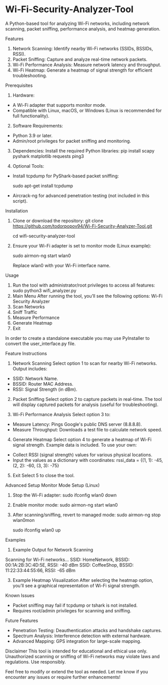# Wi-Fi-Security-Analyzer-Tool
A Python-based tool for analyzing Wi-Fi networks, including network scanning, packet sniffing, performance analysis, and heatmap generation.

Features
1. Network Scanning: Identify nearby Wi-Fi networks (SSIDs, BSSIDs, RSSI).
2. Packet Sniffing: Capture and analyze real-time network packets.
3. Wi-Fi Performance Analysis: Measure network latency and throughput.
4. Wi-Fi Heatmap: Generate a heatmap of signal strength for efficient troubleshooting.

Prerequisites
1. Hardware:
- A Wi-Fi adapter that supports monitor mode.
- Compatible with Linux, macOS, or Windows (Linux is recommended for full functionality).
  
2. Software Requirements:
- Python 3.9 or later.
- Admin/root privileges for packet sniffing and monitoring.
  
3. Dependencies: Install the required Python libraries:
  pip install scapy pyshark matplotlib requests ping3

4. Optional Tools:
- Install tcpdump for PyShark-based packet sniffing:
  
  sudo apt-get install tcpdump
- Aircrack-ng for advanced penetration testing (not included in this script).

Installation
1. Clone or download the repository:
   git clone https://github.com/todorpopov94/Wi-Fi-Security-Analyzer-Tool.git
   
   cd wifi-security-analyzer-tool

3. Ensure your Wi-Fi adapter is set to monitor mode (Linux example):
   
   sudo airmon-ng start wlan0
   
   Replace wlan0 with your Wi-Fi interface name.

Usage
1. Run the tool with administrator/root privileges to access all features:
   sudo python3 wifi_analyzer.py
2. Main Menu
After running the tool, you’ll see the following options:
Wi-Fi Security Analyzer
1. Scan Networks
2. Sniff Traffic
3. Measure Performance
4. Generate Heatmap
5. Exit

In order to create a standalone executable you may use PyInstaller to convert the user_interface.py file.


Feature Instructions
1. Network Scanning
Select option 1 to scan for nearby Wi-Fi networks.
Output includes:
- SSID: Network Name.
- BSSID: Router MAC Address.
- RSSI: Signal Strength (in dBm).

2. Packet Sniffing
Select option 2 to capture packets in real-time.
The tool will display captured packets for analysis (useful for troubleshooting).

3. Wi-Fi Performance Analysis
Select option 3 to:
- Measure Latency: Pings Google's public DNS server (8.8.8.8).
- Measure Throughput: Downloads a test file to calculate network speed.

4. Generate Heatmap
Select option 4 to generate a heatmap of Wi-Fi signal strength.
Example data is included. To use your own:
- Collect RSSI (signal strength) values for various physical locations.
- Input the values as a dictionary with coordinates:
rssi_data = {(1, 1): -45, (2, 2): -60, (3, 3): -75}

5. Exit
Select 5 to close the tool.

Advanced Setup
Monitor Mode Setup (Linux)

1. Stop the Wi-Fi adapter:
   sudo ifconfig wlan0 down

2. Enable monitor mode:
   sudo airmon-ng start wlan0

3. After scanning/sniffing, revert to managed mode:
   sudo airmon-ng stop wlan0mon
   
   sudo ifconfig wlan0 up

Examples
1. Example Output for Network Scanning
   
Scanning for Wi-Fi networks...
SSID: HomeNetwork, BSSID: 00:1A:2B:3C:4D:5E, RSSI: -40 dBm
SSID: CoffeeShop, BSSID: 11:22:33:44:55:66, RSSI: -65 dBm


3. Example Heatmap Visualization
After selecting the heatmap option, you’ll see a graphical representation of Wi-Fi signal strength.

Known Issues
- Packet sniffing may fail if tcpdump or tshark is not installed.
- Requires root/admin privileges for scanning and sniffing.

Future Features
- Penetration Testing: Deauthentication attacks and handshake captures.
- Spectrum Analysis: Interference detection with external hardware.
- Advanced Mapping: GPS integration for large-scale mapping.

Disclaimer
This tool is intended for educational and ethical use only. Unauthorized scanning or sniffing of Wi-Fi networks may violate laws and regulations. Use responsibly.

Feel free to modify or extend the tool as needed. Let me know if you encounter any issues or require further enhancements!
